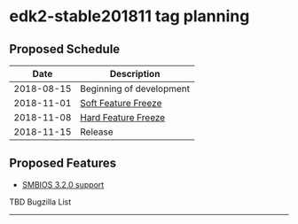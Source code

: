 # edk2-stable201811 tag planning

## Proposed Schedule

| Date       | Description                              |
| ---------- | ---------------------------------------- |
| 2018-08-15 | Beginning of development                 |
| 2018-11-01 | [Soft Feature Freeze](SoftFeatureFreeze) |
| 2018-11-08 | [Hard Feature Freeze](HardFeatureFreeze) |
| 2018-11-15 | Release                                  |

## Proposed Features

* [SMBIOS 3.2.0 support](https://bugzilla.tianocore.org/show_bug.cgi?id=1099)

TBD Bugzilla List

---


